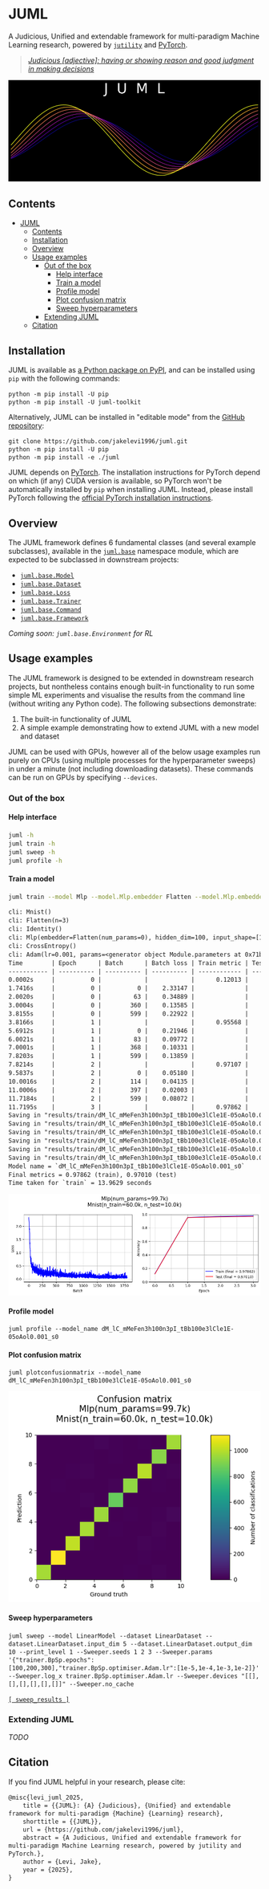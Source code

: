 # JUML

A Judicious, Unified and extendable framework for multi-paradigm Machine Learning research, powered by [`jutility`](https://github.com/jakelevi1996/jutility) and [PyTorch](https://pytorch.org/).

> *[Judicious [adjective]: having or showing reason and good judgment in making decisions](https://dictionary.cambridge.org/dictionary/english/judicious)*

![](scripts/img/logo_black.png)

## Contents

- [JUML](#juml)
  - [Contents](#contents)
  - [Installation](#installation)
  - [Overview](#overview)
  - [Usage examples](#usage-examples)
    - [Out of the box](#out-of-the-box)
      - [Help interface](#help-interface)
      - [Train a model](#train-a-model)
      - [Profile model](#profile-model)
      - [Plot confusion matrix](#plot-confusion-matrix)
      - [Sweep hyperparameters](#sweep-hyperparameters)
    - [Extending JUML](#extending-juml)
  - [Citation](#citation)

## Installation

JUML is available as [a Python package on PyPI](https://pypi.org/project/juml-toolkit/), and can be installed using `pip` with the following commands:

```
python -m pip install -U pip
python -m pip install -U juml-toolkit
```

Alternatively, JUML can be installed in "editable mode" from the [GitHub repository](https://github.com/jakelevi1996/juml):

```
git clone https://github.com/jakelevi1996/juml.git
python -m pip install -U pip
python -m pip install -e ./juml
```

JUML depends on [PyTorch](https://pytorch.org/). The installation instructions for PyTorch depend on which (if any) CUDA version is available, so PyTorch won't be automatically installed by `pip` when installing JUML. Instead, please install PyTorch following the [official PyTorch installation instructions](https://pytorch.org/get-started/locally/).

## Overview

The JUML framework defines 6 fundamental classes (and several example subclasses), available in the [`juml.base`](https://github.com/jakelevi1996/juml/blob/main/src/juml/base.py) namespace module, which are expected to be subclassed in downstream projects:

- [`juml.base.Model`](src/juml/models/base.py)
- [`juml.base.Dataset`](src/juml/datasets/base.py)
- [`juml.base.Loss`](src/juml/loss/base.py)
- [`juml.base.Trainer`](src/juml/train/base.py)
- [`juml.base.Command`](src/juml/commands/base.py)
- [`juml.base.Framework`](src/juml/framework.py)

*Coming soon: `juml.base.Environment` for RL*

## Usage examples

The JUML framework is designed to be extended in downstream research projects, but nontheless contains enough built-in functionality to run some simple ML experiments and visualise the results from the command line (without writing any Python code). The following subsections demonstrate:

1. The built-in functionality of JUML
2. A simple example demonstrating how to extend JUML with a new model and dataset

JUML can be used with GPUs, however all of the below usage examples run purely on CPUs (using multiple processes for the hyperparameter sweeps) in under a minute (not including downloading datasets). These commands can be run on GPUs by specifying `--devices`.

### Out of the box

#### Help interface

```sh
juml -h
juml train -h
juml sweep -h
juml profile -h
```

#### Train a model

```sh
juml train --model Mlp --model.Mlp.embedder Flatten --model.Mlp.embedder.Flatten.n 3 --dataset Mnist --trainer.BpSp.epochs 3
```

```txt
cli: Mnist()
cli: Flatten(n=3)
cli: Identity()
cli: Mlp(embedder=Flatten(num_params=0), hidden_dim=100, input_shape=[1, 28, 28], num_hidden_layers=3, output_shape=[10], pooler=Identity(num_params=0))
cli: CrossEntropy()
cli: Adam(lr=0.001, params=<generator object Module.parameters at 0x71be9c817290>)
Time        | Epoch      | Batch      | Batch loss | Train metric | Test metric
----------- | ---------- | ---------- | ---------- | ------------ | ------------
0.0002s     |          0 |            |            |      0.12013 |      0.11540
1.7416s     |          0 |          0 |    2.33147 |              |
2.0020s     |          0 |         63 |    0.34889 |              |
3.0004s     |          0 |        360 |    0.13585 |              |
3.8155s     |          0 |        599 |    0.22922 |              |
3.8166s     |          1 |            |            |      0.95568 |      0.95320
5.6912s     |          1 |          0 |    0.21946 |              |
6.0021s     |          1 |         83 |    0.09772 |              |
7.0001s     |          1 |        368 |    0.10331 |              |
7.8203s     |          1 |        599 |    0.13859 |              |
7.8214s     |          2 |            |            |      0.97107 |      0.96400
9.5837s     |          2 |          0 |    0.05180 |              |
10.0016s    |          2 |        114 |    0.04135 |              |
11.0006s    |          2 |        397 |    0.02003 |              |
11.7184s    |          2 |        599 |    0.08072 |              |
11.7195s    |          3 |            |            |      0.97862 |      0.97010
Saving in "results/train/dM_lC_mMeFen3h100n3pI_tBb100e3lCle1E-05oAol0.001_s0/cmd.txt"
Saving in "results/train/dM_lC_mMeFen3h100n3pI_tBb100e3lCle1E-05oAol0.001_s0/args.json"
Saving in "results/train/dM_lC_mMeFen3h100n3pI_tBb100e3lCle1E-05oAol0.001_s0/metrics.json"
Saving in "results/train/dM_lC_mMeFen3h100n3pI_tBb100e3lCle1E-05oAol0.001_s0/metrics.png"
Saving in "results/train/dM_lC_mMeFen3h100n3pI_tBb100e3lCle1E-05oAol0.001_s0/model.pth"
Saving in "results/train/dM_lC_mMeFen3h100n3pI_tBb100e3lCle1E-05oAol0.001_s0/table.pkl"
Model name = `dM_lC_mMeFen3h100n3pI_tBb100e3lCle1E-05oAol0.001_s0`
Final metrics = 0.97862 (train), 0.97010 (test)
Time taken for `train` = 13.9629 seconds
```

![](results/train/dM_lC_mMeFen3h100n3pI_tBb100e3lCle1E-05oAol0.001_s0/metrics.png)

#### Profile model

```
juml profile --model_name dM_lC_mMeFen3h100n3pI_tBb100e3lCle1E-05oAol0.001_s0
```

#### Plot confusion matrix

```
juml plotconfusionmatrix --model_name dM_lC_mMeFen3h100n3pI_tBb100e3lCle1E-05oAol0.001_s0
```

![](results/train/dM_lC_mMeFen3h100n3pI_tBb100e3lCle1E-05oAol0.001_s0/Confusion_matrix.png)

#### Sweep hyperparameters

```
juml sweep --model LinearModel --dataset LinearDataset --dataset.LinearDataset.input_dim 5 --dataset.LinearDataset.output_dim 10 --print_level 1 --Sweeper.seeds 1 2 3 --Sweeper.params '{"trainer.BpSp.epochs":[100,200,300],"trainer.BpSp.optimiser.Adam.lr":[1e-5,1e-4,1e-3,1e-2]}' --Sweeper.log_x trainer.BpSp.optimiser.Adam.lr --Sweeper.devices "[[],[],[],[],[],[]]" --Sweeper.no_cache
```

[`[ sweep_results ]`](results/sweep/dLi5o10te200tr200ts0.0x0.0lMmLeIpItBb100e1,2,300lCle1E-05oAol,1E-0.0001,.001,.01,5s1,2,3/results.md)

### Extending JUML

*TODO*

## Citation

If you find JUML helpful in your research, please cite:

```
@misc{levi_juml_2025,
	title = {{JUML}: {A} {Judicious}, {Unified} and extendable framework for multi-paradigm {Machine} {Learning} research},
	shorttitle = {{JUML}},
	url = {https://github.com/jakelevi1996/juml},
	abstract = {A Judicious, Unified and extendable framework for multi-paradigm Machine Learning research, powered by jutility and PyTorch.},
	author = {Levi, Jake},
	year = {2025},
}
```
